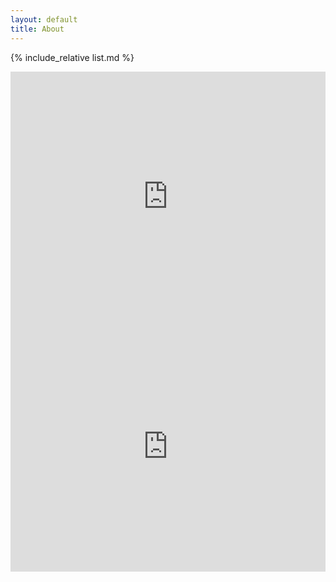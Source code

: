 ```yaml
---
layout: default
title: About
---
```


{% include_relative list.md %}

<iframe src="https://docs.google.com/document/d/e/2PACX-1vROcqw-BQgtqo3FrMohBH1m4Zp7sNt8MtXA0m-_6g2bOvROmXkTv8rOb_1j_K8xSQ/pub?embedded=true" frameborder="0" width="100%" height="400px" id="about"></iframe>

<script>
  // Selecting the iframe element
  var iframe = document.getElementById("about");
    
  // Adjusting the iframe height onload event
  iframe.onload = function(){
    iframe.style.height = iframe.contentWindow.document.body.scrollHeight + 'px';
  }
</script>

<iframe src="https://docs.google.com/document/d/e/2PACX-1vRN5hAXkW0HlG3dAURmSzsE8PkZRHh3OOfFhDRlDAnGKvEnpr9ZMhoqVdHgfbg3b9rWxDaZcIhzia2I/pub?embedded=true" frameborder="0" width="100%" height="400"></iframe>